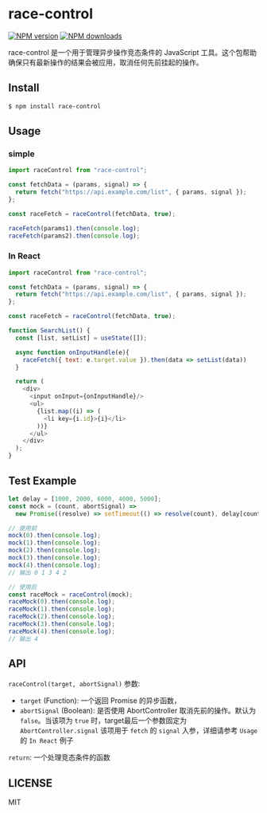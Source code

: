 # race-control

[![NPM version](https://img.shields.io/npm/v/race-control.svg?style=flat)](https://npmjs.com/package/race-control)
[![NPM downloads](http://img.shields.io/npm/dm/race-control.svg?style=flat)](https://npmjs.com/package/race-control)

race-control 是一个用于管理异步操作竞态条件的 JavaScript 工具。这个包帮助确保只有最新操作的结果会被应用，取消任何先前挂起的操作。

## Install

```bash
$ npm install race-control
```

## Usage

### simple

```javascript
import raceControl from "race-control";

const fetchData = (params, signal) => {
  return fetch("https://api.example.com/list", { params, signal });
};

const raceFetch = raceControl(fetchData, true);

raceFetch(params1).then(console.log);
raceFetch(params2).then(console.log);
```

### In React

```javascript
import raceControl from "race-control";

const fetchData = (params, signal) => {
  return fetch("https://api.example.com/list", { params, signal });
};

const raceFetch = raceControl(fetchData, true);

function SearchList() {
  const [list, setList] = useState([]);

  async function onInputHandle(e){
    raceFetch({ text: e.target.value }).then(data => setList(data))
  }

  return (
    <div>
      <input onInput={onInputHandle}/>
      <ul>
        {list.map((i) => (
          <li key={i.id}>{i}</li>
        ))}
      </ul>
    </div>
  );
}
```

## Test Example

```typescript
let delay = [1000, 2000, 6000, 4000, 5000];
const mock = (count, abortSignal) =>
  new Promise((resolve) => setTimeout(() => resolve(count), delay[count]));

// 使用前
mock(0).then(console.log);
mock(1).then(console.log);
mock(2).then(console.log);
mock(3).then(console.log);
mock(4).then(console.log);
// 输出 0 1 3 4 2

// 使用后
const raceMock = raceControl(mock);
raceMock(0).then(console.log);
raceMock(1).then(console.log);
raceMock(2).then(console.log);
raceMock(3).then(console.log);
raceMock(4).then(console.log);
// 输出 4
```

## API

`raceControl(target, abortSignal)`
参数:

- `target` (Function): 一个返回 Promise 的异步函数，
- `abortSignal` (Boolean): 是否使用 AbortController 取消先前的操作。默认为 `false`。当该项为 `true` 时，target最后一个参数固定为 `AbortController.signal` 该项用于 `fetch` 的 `signal` 入参，详细请参考 `Usage` 的 `In React` 例子

`return`: 一个处理竞态条件的函数

## LICENSE

MIT
